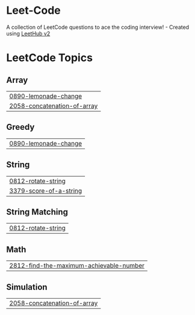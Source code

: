 # Leet-Code
A collection of LeetCode questions to ace the coding interview! - Created using [LeetHub v2](https://github.com/arunbhardwaj/LeetHub-2.0)

<!---LeetCode Topics Start-->
# LeetCode Topics
## Array
|  |
| ------- |
| [0890-lemonade-change](https://github.com/Asrinss/Leet-Code/tree/master/0890-lemonade-change) |
| [2058-concatenation-of-array](https://github.com/Asrinss/Leet-Code/tree/master/2058-concatenation-of-array) |
## Greedy
|  |
| ------- |
| [0890-lemonade-change](https://github.com/Asrinss/Leet-Code/tree/master/0890-lemonade-change) |
## String
|  |
| ------- |
| [0812-rotate-string](https://github.com/Asrinss/Leet-Code/tree/master/0812-rotate-string) |
| [3379-score-of-a-string](https://github.com/Asrinss/Leet-Code/tree/master/3379-score-of-a-string) |
## String Matching
|  |
| ------- |
| [0812-rotate-string](https://github.com/Asrinss/Leet-Code/tree/master/0812-rotate-string) |
## Math
|  |
| ------- |
| [2812-find-the-maximum-achievable-number](https://github.com/Asrinss/Leet-Code/tree/master/2812-find-the-maximum-achievable-number) |
## Simulation
|  |
| ------- |
| [2058-concatenation-of-array](https://github.com/Asrinss/Leet-Code/tree/master/2058-concatenation-of-array) |
<!---LeetCode Topics End-->